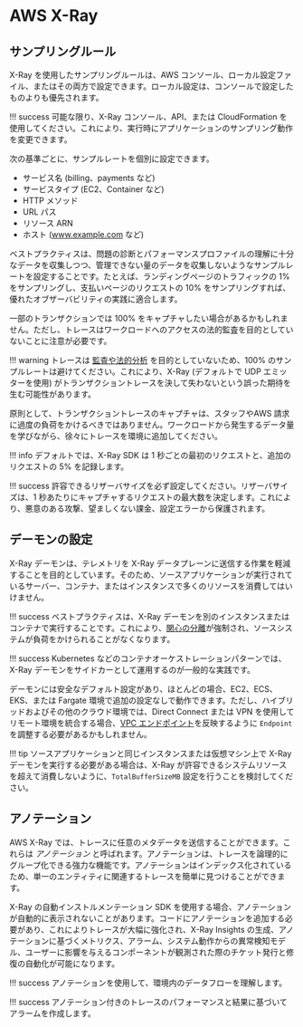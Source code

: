 # AWS X-Ray

## サンプリングルール

X-Ray を使用したサンプリングルールは、AWS コンソール、ローカル設定ファイル、またはその両方で設定できます。ローカル設定は、コンソールで設定したものよりも優先されます。

!!! success
	可能な限り、X-Ray コンソール、API、または CloudFormation を使用してください。これにより、実行時にアプリケーションのサンプリング動作を変更できます。

次の基準ごとに、サンプルレートを個別に設定できます。

* サービス名 (billing、payments など)
* サービスタイプ (EC2、Container など)
* HTTP メソッド
* URL パス
* リソース ARN
* ホスト (www.example.com など)

ベストプラクティスは、問題の診断とパフォーマンスプロファイルの理解に十分なデータを収集しつつ、管理できない量のデータを収集しないようなサンプルレートを設定することです。たとえば、ランディングページのトラフィックの 1% をサンプリングし、支払いページのリクエストの 10% をサンプリングすれば、優れたオブザーバビリティの実践に適合します。

一部のトランザクションでは 100% をキャプチャしたい場合があるかもしれません。ただし、トレースはワークロードへのアクセスの法的監査を目的としていないことに注意が必要です。

!!! warning
	トレースは [監査や法的分析](../../signals/traces/#trace-data-is-not-intended-for-forensics-and-auditing) を目的としていないため、100% のサンプルレートは避けてください。これにより、X-Ray (デフォルトで UDP エミッターを使用) がトランザクショントレースを決して失わないという誤った期待を生む可能性があります。

原則として、トランザクショントレースのキャプチャは、スタッフやAWS 請求に過度の負荷をかけるべきではありません。ワークロードから発生するデータ量を学びながら、徐々にトレースを環境に追加してください。

!!! info
	デフォルトでは、X-Ray SDK は 1 秒ごとの最初のリクエストと、追加のリクエストの 5% を記録します。

!!! success
	許容できるリザーバサイズを必ず設定してください。リザーバサイズは、1 秒あたりにキャプチャするリクエストの最大数を決定します。これにより、悪意のある攻撃、望ましくない課金、設定エラーから保護されます。

## デーモンの設定

X-Ray デーモンは、テレメトリを X-Ray データプレーンに送信する作業を軽減することを目的としています。そのため、ソースアプリケーションが実行されているサーバー、コンテナ、またはインスタンスで多くのリソースを消費してはいけません。

!!! success
	ベストプラクティスは、X-Ray デーモンを別のインスタンスまたはコンテナで実行することです。これにより、[関心の分離](../../faq/#what-is-the-separation-of-concerns)が強制され、ソースシステムが負荷をかけられることがなくなります。

!!! success
	Kubernetes などのコンテナオーケストレーションパターンでは、X-Ray デーモンをサイドカーとして運用するのが一般的な実践です。

デーモンには安全なデフォルト設定があり、ほとんどの場合、EC2、ECS、EKS、または Fargate 環境で追加の設定なしで動作できます。ただし、ハイブリッドおよびその他のクラウド環境では、Direct Connect または VPN を使用してリモート環境を統合する場合、[VPC エンドポイント](https://docs.aws.amazon.com/ja_jp/vpc/latest/privatelink/concepts.html)を反映するように `Endpoint` を調整する必要があるかもしれません。

!!! tip
	ソースアプリケーションと同じインスタンスまたは仮想マシン上で X-Ray デーモンを実行する必要がある場合は、X-Ray が許容できるシステムリソースを超えて消費しないように、`TotalBufferSizeMB` 設定を行うことを検討してください。

## アノテーション

AWS X-Ray では、トレースに任意のメタデータを送信することができます。これらは *アノテーション* と呼ばれます。アノテーションは、トレースを論理的にグループ化できる強力な機能です。アノテーションはインデックス化されているため、単一のエンティティに関連するトレースを簡単に見つけることができます。

X-Ray の自動インストルメンテーション SDK を使用する場合、アノテーションが自動的に表示されないことがあります。コードにアノテーションを追加する必要があり、これによりトレースが大幅に強化され、X-Ray Insights の生成、アノテーションに基づくメトリクス、アラーム、システム動作からの異常検知モデル、ユーザーに影響を与えるコンポーネントが観測された際のチケット発行と修復の自動化が可能になります。

!!! success
	アノテーションを使用して、環境内のデータフローを理解します。

!!! success
	アノテーション付きのトレースのパフォーマンスと結果に基づいてアラームを作成します。

